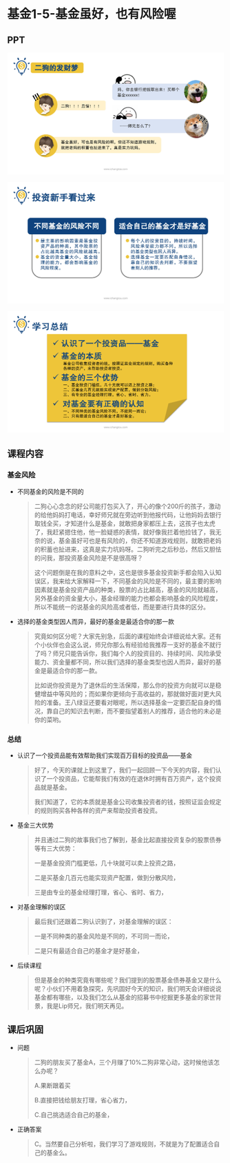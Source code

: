 # 基金1-5-基金虽好，也有风险喔

## PPT

![课程ppt](assets/1-5-1.jpeg)

![课程ppt](assets/1-5-2.jpeg)

![课程ppt](assets/1-5-3.jpeg)

## 课程内容

### 基金风险

- 不同基金的风险是不同的

  > 二狗心心念念的好公司能打包买入了，开心的像个200斤的孩子，激动的给他妈妈打电话，幸好师兄就在旁边听到他报代码，让他妈妈去银行取钱全买，才知道什么是基金，就敢把身家都压上去，这孩子也太虎了，我赶紧摁住他，他一脸疑惑的表情，就好像我拦着他捡钱了，我无奈的说，基金虽好可也是有风险的，你还不知道游戏规则，就敢把老妈的积蓄也扯进来，这真是实力坑妈呀。二狗听完之后秒怂，然后又胆怯的问我，那投资基金风险是不是很高呀？
  >
  > 这个问题倒是在我的意料之中，这也是很多基金投资新手都会陷入认知误区，我来给大家解释一下，不同基金的风险是不同的，最主要的影响因素就是基金投资产品的种类，股票的占比越高，基金的风险就越高，另外基金的资金量大小，基金经理的能力也都会影响基金的风险程度，所以不能统一的说基金的风险高或者低，而是要进行具体的区分。

- 选择的基金类型因人而异，最好的基金是最适合你的那一款

  > 究竟如何区分呢？大家先别急，后面的课程始终会详细说给大家。还有个小伙伴也会这么说，师兄你那么有经验给我推荐一支好的基金不就行了吗？师兄只能告诉你，我们每个人的投资目的、持续时间、风险承受能力、资金量都不同，所以我们选择的基金类型也因人而异，最好的基金是最适合你的那一款。
  >
  > 比如说你投资是为了退休后的生活保障，那么你的投资方向就可以是稳健增益中等风险的；而如果你更倾向于高收益的，那就做好面对更大风险的准备。王八绿豆还要看对眼呢，所以选择基金一定要匹配自身的情况，靠自己的知识去判断，而不要指望着别人的推荐，适合他的未必是你的菜哟。

### 总结

- 认识了一个投资品能有效帮助我们实现百万目标的投资品——基金

  > 好了，今天的课就上到这里了，我们一起回顾一下今天的内容，我们认识了一个投资品，它能帮我们有效的在退休时拥有百万资产，这个投资品就是基金。
  >
  > 我们知道了，它的本质就是基金公司收集投资者的钱，按照证监会规定的规则购买各种各样的资产来帮助投资者投资。

- 基金三大优势

  > 并且通过二狗的故事我们也了解到，基金比起直接投资复杂的股票债券等有三大优势：
  >
  > 一是基金投资门槛更低，几十块就可以卖上投资之路，
  >
  > 二是买基金几百元也能实现资产配置，做到分散风险，
  >
  > 三是由专业的基金经理打理，省心、省时、省力，

- 对基金理解的误区

  > 最后我们还跟着二狗认识到了，对基金理解的误区：
  >
  > 一是不同种类的基金风险是不同的，不可同一而论，
  >
  > 二是只有最适合自己的基金才是好基金，

- 后续课程

  > 但是基金的种类究竟有哪些呢？我们提到的股票基金债券基金又是什么呢？小伙们不用着急探究，先巩固好今天的知识，我们明天会详细说说基金都有哪些，以及我们怎么从基金的招募书中挖掘更多基金的家世背景，我是Lip师兄，我们明天再见。

## 课后巩固

- 问题

  > 二狗的朋友买了基金A，三个月赚了10%二狗非常心动，这时候他该怎么办呢？
  >
  > A.果断跟着买
  >
  > B.直接把钱给朋友打理，省心省力，
  >
  > C.自己挑选适合自己的基金，

- 正确答案

  > C。当然要自己分析啦，我们学习了游戏规则，不就是为了配置适合自己的基金么。
